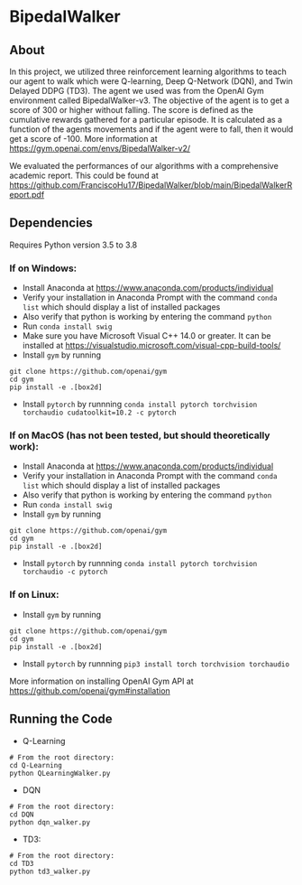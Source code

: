 # BipedalWalker

## About
In this project, we utilized three reinforcement learning algorithms to teach our agent to walk which were Q-learning, Deep Q-Network (DQN), and Twin Delayed DDPG (TD3). The agent we used was from the OpenAI Gym environment called BipedalWalker-v3. The objective of the agent is to get a score of 300 or higher without falling. The score is defined as the cumulative rewards gathered for a particular episode. It is calculated as a function of the agents movements and if the agent were to fall, then it would get a score of -100. More information at https://gym.openai.com/envs/BipedalWalker-v2/

We evaluated the performances of our algorithms with a comprehensive academic report. This could be found at https://github.com/FranciscoHu17/BipedalWalker/blob/main/BipedalWalkerReport.pdf

## Dependencies
Requires Python version 3.5 to 3.8

### If on Windows: 
- Install Anaconda at https://www.anaconda.com/products/individual
- Verify your installation in Anaconda Prompt with the command ```conda list``` which should display a list of installed packages
- Also verify that python is working by entering the command ```python```
- Run ```conda install swig```
- Make sure you have Microsoft Visual C++ 14.0 or greater. It can be installed at https://visualstudio.microsoft.com/visual-cpp-build-tools/
- Install ```gym``` by running
```
git clone https://github.com/openai/gym
cd gym
pip install -e .[box2d]
```
- Install ```pytorch``` by runnning ```conda install pytorch torchvision torchaudio cudatoolkit=10.2 -c pytorch```


### If on MacOS (has not been tested, but should theoretically work):
- Install Anaconda at https://www.anaconda.com/products/individual
- Verify your installation in Anaconda Prompt with the command ```conda list``` which should display a list of installed packages
- Also verify that python is working by entering the command ```python```
- Run ```conda install swig```
- Install ```gym``` by running
```
git clone https://github.com/openai/gym
cd gym
pip install -e .[box2d]
```
- Install ```pytorch``` by runnning ```conda install pytorch torchvision torchaudio -c pytorch```


### If on Linux:
- Install ```gym``` by running
```
git clone https://github.com/openai/gym
cd gym
pip install -e .[box2d]
```
- Install ```pytorch``` by runnning ```pip3 install torch torchvision torchaudio```


More information on installing OpenAI Gym API at https://github.com/openai/gym#installation


## Running the Code
- Q-Learning
```
# From the root directory:
cd Q-Learning
python QLearningWalker.py
```
- DQN
```
# From the root directory:
cd DQN
python dqn_walker.py
```
- TD3:
```
# From the root directory:
cd TD3
python td3_walker.py
```

